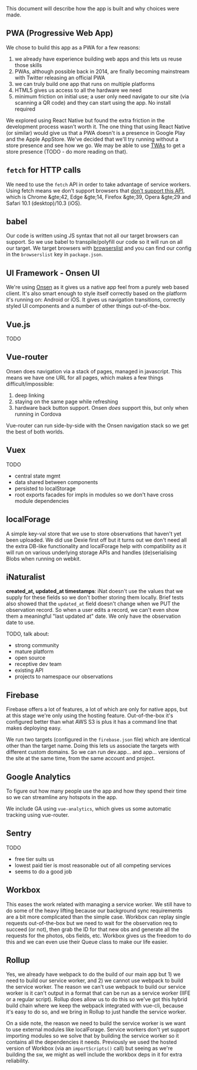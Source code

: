 This document will describe how the app is built and why choices were made.

## PWA (Progressive Web App)
We chose to build this app as a PWA for a few reasons:
  1. we already have experience building web apps and this lets us reuse those
     skills
  1. PWAs, although possible back in 2014, are finally becoming mainstream with
     Twitter releasing an official PWA
  1. we can truly build one app that runs on multiple platforms
  1. HTML5 gives us access to all the hardware we need
  1. minimum friction on initial use; a user only need navigate to our site
     (via scanning a QR code) and they can start using the app. No install
     required

We explored using React Native but found the extra friction in the development
process wasn't worth it. The one thing that using React Native (or similar)
would give us that a PWA doesn't is a presence in Google Play and the Apple
AppStore. We've decided that we'll try running without a store presence and see
how we go. We may be able to use
[TWAs](https://developers.google.com/web/updates/2019/02/using-twa) to get a
store presence (TODO - do more reading on that).


## `fetch` for HTTP calls
We need to use the `fetch` API in order to take advantage of service workers.
Using fetch means we don't support browsers that [don't support this API](
https://developer.mozilla.org/en-US/docs/Web/API/Fetch_API#Browser_compatibility
), which is Chrome &gte;42, Edge &gte;14, Firefox &gte;39, Opera &gte;29 and
Safari 10.1 (desktop)/10.3 (iOS).


## babel
Our code is written using JS syntax that not all our target browsers can
support. So we use babel to transpile/polyfill our code so it will run on all
our target. We target browsers with
[browserslist](https://github.com/browserslist/browserslist) and you can find
our config in the `browserslist` key in `package.json`.


## UI Framework - Onsen UI
We're using [Onsen](https://onsen.io) as it gives us a native app feel from a
purely web based client. It's also smart enough to style itself correctly based
on the platform it's running on: Android or iOS. It gives us navigation
transitions, correctly styled UI components and a number of other things
out-of-the-box.


## Vue.js
TODO


## Vue-router
Onsen does navigation via a stack of pages, managed in javascript. This means
we have one URL for all pages, which makes a few things difficult/impossible:
  1. deep linking
  1. staying on the same page while refreshing
  1. hardware back button support. Onsen *does* support this, but only when
     running in Cordova

Vue-router can run side-by-side with the Onsen navigation stack so we get the
best of both worlds.


## Vuex
TODO
  - central state mgmt
  - data shared between components
  - persisted to localStorage
  - root exports facades for impls in modules so we don't have cross module dependencies


## localForage
A simple key-val store that we use to store observations that haven't yet been
uploaded. We did use Dexie first off but it turns out we don't need all the
extra DB-like functionality and localForage help with compatibility as it will
run on various underlying storage APIs and handles (de)serialising Blobs when
running on webkit.


## iNaturalist
**created_at, updated_at timestamps**: iNat doesn't use the values that we
supply for these fields so we don't bother storing them locally. Brief tests
also showed that the `updated_at` field doesn't change when we PUT the
observation record. So when a user edits a record, we can't even show them a
meaningful "last updated at" date. We only have the observation date to use.

TODO, talk about:
  - strong community
  - mature platform
  - open source
  - receptive dev team
  - existing API
  - projects to namespace our observations


## Firebase
Firebase offers a lot of features, a lot of which are only for native apps, but
at this stage we're only using the hosting feature. Out-of-the-box it's
configured better than what AWS S3 is plus it has a command line that makes
deploying easy.

We run two targets (configured in the `firebase.json` file) which are identical
other than the target name. Doing this lets us associate the targets with
different custom domains. So we can run dev.app... and app... versions of the
site at the same time, from the same account and project.


## Google Analytics
To figure out how many people use the app and how they spend their time so we
can streamline any hotspots in the app.

We include GA using `vue-analytics`, which gives us some automatic tracking
using vue-router.


## Sentry
TODO
  - free tier suits us
  - lowest paid tier is most reasonable out of all competing services
  - seems to do a good job

## Workbox
This eases the work related with managing a service worker. We still have to do
some of the heavy lifting because our background sync requirements are a bit
more complicated than the simple case. Workbox can replay single requests
out-of-the-box but we need to wait for the observation req to succeed (or not),
then grab the ID for that new obs and generate all the requests for the photos,
obs fields, etc. Workbox gives us the freedom to do this and we can even use
their Queue class to make our life easier.

## Rollup
Yes, we already have webpack to do the build of our main app but 1) we need to
build our service worker, and 2) we cannot use webpack to build the service
worker. The reason we can't use webpack to build our service worker is it can't
output in a format that can be run as a service worker (IIFE or a regular
script). Rollup does allow us to do this so we've got this hybrid build chain
where we keep the webpack integrated with vue-cli, because it's easy to do so,
and we bring in Rollup to just handle the service worker.

On a side note, the reason we need to build the service worker is we want to
use external modules like localForage. Service workers don't yet support
importing modules so we solve that by building the service worker so it
contains all the dependencies it needs. Previously we used the hosted version
of Workbox (via an `importScripts()` call) but seeing as we're building the sw,
we might as well include the workbox deps in it for extra reliability.

